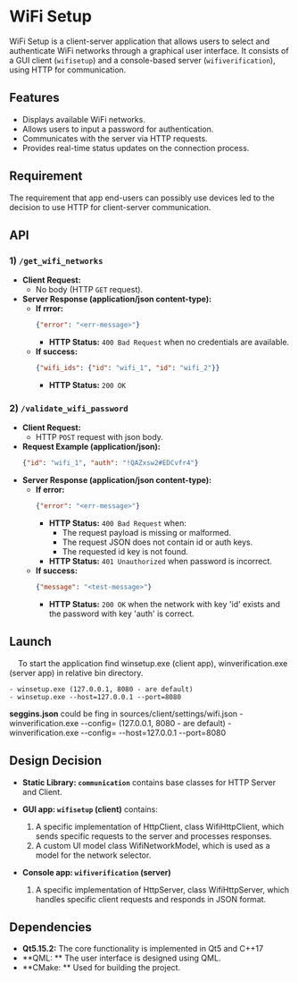 # WiFi Setup

WiFi Setup is a client-server application that allows users to select and authenticate WiFi networks through a graphical user interface. It consists of a GUI client (`wifisetup`) and a console-based server (`wifiverification`), using HTTP for communication.

## Features
- Displays available WiFi networks.
- Allows users to input a password for authentication.
- Communicates with the server via HTTP requests.
- Provides real-time status updates on the connection process.

## Requirement
The requirement that app end-users can possibly use devices led to the decision to use HTTP for client-server communication.

## API
### 1) `/get_wifi_networks`
- **Client Request:**  
  - No body (HTTP `GET` request).
- **Server Response (application/json content-type):**  
  - **If rrror:**  
    ```json
    {"error": "<err-message>"}
    ```
    - **HTTP Status:** `400 Bad Request` when no credentials are available.
  - **If success:**  
    ```json
    {"wifi_ids": {"id": "wifi_1", "id": "wifi_2"}}
    ```
    - **HTTP Status:** `200 OK`

### 2) `/validate_wifi_password`
- **Client Request:**  
  - HTTP `POST` request with json body.
- **Request Example (application/json):**  
  ```json
  {"id": "wifi_1", "auth": "!QAZxsw2#EDCvfr4"}
- **Server Response (application/json content-type):**  
  - **If error:**  
    ```json
    {"error": "<err-message>"}
    ```
    - **HTTP Status:** `400 Bad Request` when:
      - The request payload is missing or malformed.
      - The request JSON does not contain id or auth keys.
      -	The requested id key is not found.
    - **HTTP Status:** `401 Unauthorized` when password is incorrect.
  - **If success:**  
    ```json
    {"message": "<test-message>"}
    ```
    - **HTTP Status:** `200 OK` when the network with key 'id' exists and the password with key 'auth' is correct.

## Launch

&nbsp;&nbsp;&nbsp;&nbsp;To start the application find winsetup.exe (client app), winverification.exe (server app) in relative bin directory.

	- winsetup.exe (127.0.0.1, 8080 - are default)
	- winsetup.exe --host=127.0.0.1 --port=8080


**seggins.json** could be fing in sources/client/settings/wifi.json
	- winverification.exe --config=<json-path> (127.0.0.1, 8080 - are default)
	- winverification.exe --config=<json-path> --host=127.0.0.1 --port=8080



## Design Decision

- **Static Library: `communication`** contains base classes for HTTP Server and Client.
- **GUI app: `wifisetup` (client)** contains:  
  1. A specific implementation of HttpClient, class WifiHttpClient, which sends specific requests to the server and processes responses.
  2. A custom UI model class WifiNetworkModel, which is used as a model for the network selector.  

- **Console app: `wifiverification` (server)**  
  1. A specific implementation of HttpServer, class WifiHttpServer, which handles specific client requests and responds in JSON format.

## Dependencies
- **Qt5.15.2:** The core functionality is implemented in Qt5 and C++17 
- **QML: ** The user interface is designed using QML.
- **CMake: ** Used for building the project.


